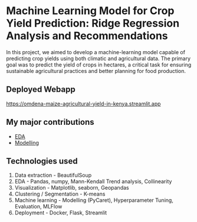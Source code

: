 # Machine Learning Model for Crop Yield Prediction: Ridge Regression Analysis and Recommendations
In this project, we aimed to develop a machine-learning model capable of predicting crop yields using both climatic and agricultural data.  The primary goal was to predict the yield of crops in hectares, a critical task for ensuring sustainable agricultural practices and better planning for food production.

## Deployed Webapp
https://omdena-maize-agricultural-yield-in-kenya.streamlit.app 

## My major contributions
* [EDA](Data_Preprocessing_Analysis/Consolidated_analysis_ayushya.ipynb)
* [Modelling](Model_Development/Kenya_1981_2023_detrended_var_Modeling.ipynb)


## Technologies used
1. Data extraction - BeautifulSoup
2. EDA - Pandas, numpy, Mann-Kendall Trend analysis, Collinearity
3. Visualization - Matplotlib, seaborn, Geopandas 
4. Clustering / Segmentation - K-means
5. Machine learning - Modelling (PyCaret), Hyperparameter Tuning, Evaluation, MLFlow
6. Deployment - Docker, Flask, Streamlit

